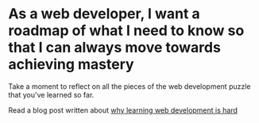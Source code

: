 # As a web developer, I want a roadmap of what I need to know so that I can always move towards achieving mastery

Take a moment to reflect on all the pieces of the web development puzzle that you've learned so far.

Read a blog post written about [why learning web development is hard](https://www.codefellows.org/blogs/this-is-why-learning-rails-is-hard)


